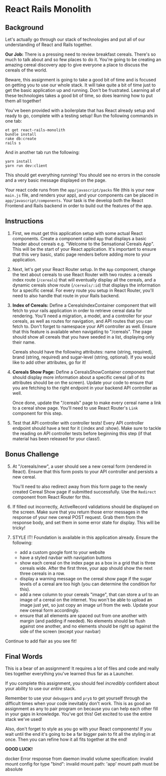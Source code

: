 # React Rails Monolith

## Background

Let's actually go through our stack of technologies and put all of our understanding of React and Rails together.

**Our Job:** There is a pressing need to review breakfast cereals. There's so much to talk about and so few places to do it. You're going to be creating an amazing cereal discovery app to give everyone a place to discuss the cereals of the world. 

Beware, this assignment is going to take a good bit of time and is focused on getting you to use our whole stack. It will take quite a bit of time just to get the basic application up and running. Don't be frustrated. Learning all of these technologies takes a good bit of time, so does learning how to put them all together!

You've been provided with a boilerplate that has React already setup and ready to go, complete with a testing setup! Run the following commands in one tab:

```
et get react-rails-monolith
bundle install
rake db:create
rails s
```

And in another tab run the following:

```
yarn install
yarn run dev:client
```

This should get everything running! You should see no errors in the console and a very basic message displayed on the page.

Your react code runs from the `app/javascript/packs` file (this is your new `main.js` file, and renders your app), and your components can be placed in `app/javascript/components`. Your task is the develop both the React Frontend and Rails backend in order to build out the features of the app.

## Instructions

1. First, we must get this application setup with some actual React components.
Create a component called `App` that displays a basic header about cereals e.g. "Welcome to the Sensational Cereals App". This will be the start of your React application. It's important to ensure that this very basic, static page renders before adding more to your application.

2. Next, let's get your React Router setup. In the `App` component, change the text about cereals to use React Router with two routes: a cereals index route (`/cereals`) that will eventually display all the cereals, and a dynamic cereals show route (`/cereals/:id`) that displays the information for a specific cereal. For every route you setup in React Router, you'll need to also handle that route in your Rails backend. 

3. **Index of Cereals:** Define a CerealsIndexContainer component that will fetch to your rails application in order to retrieve cereal data for rendering. You'll need a migration, a model, and a controller for your cereals, as well as routes for navigation, and API routes that you can fetch to. Don't forget to namespace your API controller as well. Ensure that this feature is available when navigating to "/cereals". The page should show all cereals that you have seeded in a list, displaying only their name.

    Cereals should have the following attributes: name (string, required), brand (string, required) and sugar-level (string, optional). If you would like to add other attributes, go for it!

3. **Cereals Show Page:** Define a CerealsShowContainer component that should display more information about a specific cereal (all of its attributes should be on the screen). Update your code to ensure that you are fetching to the right endpoint in your backend API controller as well. 

    Once done, update the "/cereals" page to make every cereal name a link to a cereal show page. You'll need to use React Router's `Link` component for this step. 

4. Test that API controller with controller tests! Every API controller endpoint should have a test for it (:index and :show). Make sure to tackle the reading on API controller tests before beginning this step (if that material has been released for your class!).

## Bonus Challenge

5. At "/cereals/new", a user should see a new cereal form (rendered in React). Ensure that this form posts to your API controller and persists a new cereal. 

    You'll need to also redirect away from this form page to the newly created Cereal Show page if submitted successfully. Use the `Redirect` component from React Router for this. 

6. If filled out incorrectly, ActiveRecord validations should be displayed on the screen. Make sure that you return those error messages in the response of your new cereal POST request. Grab them from the response body, and set them in some error state for display. This will be tricky!

7. STYLE IT! Foundation is available in this application already. Ensure the following: 

    * add a custom google font to your website 
    * have a styled navbar with navigation buttons
    * show each cereal on the index page as a box in a grid that is three cereals wide. After the first three, your app should show the next three cereals in a row. 
    * display a warning message on the cereal show page if the sugar levels of a cereal are too high (you can determine the condition for this). 
    * add a new column to your cereals "image", that can store a url to an image of a cereal on the internet. You won't be able to upload an image just yet, so just copy an image url from the web. Update your new cereal form accordingly. 
    * ensure that all elements are spaced out from one another with margin (and padding if needed). No elements should be flush against one another, and no elements should be right up against the side of the screen (except your navbar)

Continue to add flair as you see fit! 

## Final Words

This is a bear of an assignment! It requires a lot of files and code and really ties together everything you've learned thus far as a Launcher.

If you complete this assignment, you should feel *incredibly* confident about your ability to use our *entire* stack.

Remember to use your `debugger`s and `pry`s to get yourself through the difficult times when your code inevitably don't work. This is as good an assignment as any to pair program on because you can help each other fill in your gaps in knowledge. You've got this! Get excited to use the entire stack we've used!

Also, don't forget to style as you go with your React components! If you wait until the end it's going to be a far bigger pain to fit all the styling in at once. Then you can refine how it all fits together at the end!

**GOOD LUCK!**


docker Error response from daemon invalid volume specification: invalid mount config for type "bind": invalid mount path: 'app' mount path must be absolute